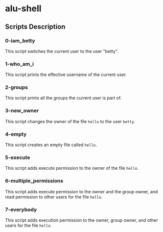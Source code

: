 # alu-shell

## Scripts Description

### 0-iam_betty
This script switches the current user to the user "betty".

### 1-who_am_i
This script prints the effective username of the current user.

### 2-groups
This script prints all the groups the current user is part of.

### 3-new_owner
This script changes the owner of the file `hello` to the user `betty`.

### 4-empty
This script creates an empty file called `hello`.

### 5-execute
This script adds execute permission to the owner of the file `hello`.

### 6-multiple_permissions
This script adds execute permission to the owner and the group owner, and read permission to other users for the file `hello`.

### 7-everybody
This script adds execution permission to the owner, group owner, and other users for the file `hello`.


